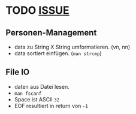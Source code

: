 # TODO [ISSUE](https://github.com/Wurstninja/SysProg/issues/2)

## Personen-Management

- data zu String X String umformatieren. (vn, nn)
- data sortiert einfügen. (`man strcmp`)

## File IO

- daten aus Datei lesen.
- `man fscanf`
- Space ist ASCII `32`
- EOF resultiert in return von `-1`
